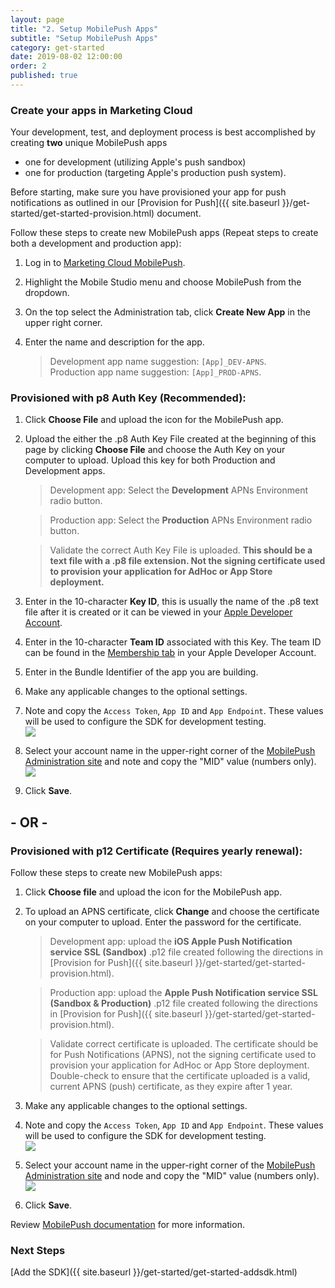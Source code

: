 ```yaml
---
layout: page
title: "2. Setup MobilePush Apps"
subtitle: "Setup MobilePush Apps"
category: get-started
date: 2019-08-02 12:00:00
order: 2
published: true
---
```


### Create your apps in Marketing Cloud

Your development, test, and deployment process is best accomplished by creating **two** unique MobilePush apps

- one for development (utilizing Apple's push sandbox)
- one for production (targeting Apple's production push system).

Before starting, make sure you have provisioned your app for push notifications as outlined in our [Provision for Push]({{ site.baseurl }}/get-started/get-started-provision.html) document.

Follow these steps to create new MobilePush apps (Repeat steps to create both a development and production app):
1. Log in to [Marketing Cloud MobilePush](https://mc.exacttarget.com).
1. Highlight the Mobile Studio menu and choose MobilePush from the dropdown.
1. On the top select the Administration tab, click **Create New App** in the upper right corner.
1. Enter the name and description for the app.

    > Development app name suggestion: `[App]_DEV-APNS`.<br>Production app name suggestion: `[App]_PROD-APNS`.

### Provisioned with p8 Auth Key (Recommended):
1. Click **Choose File** and upload the icon for the MobilePush app.
1. Upload the either the .p8 Auth Key File created at the beginning of this page by clicking **Choose File** and choose the Auth Key on your computer to upload. Upload this key for both Production and Development apps.

    > Development app: Select the **Development** APNs Environment radio button.

    > Production app: Select the **Production** APNs Environment radio button.

    > Validate the correct Auth Key File is uploaded. **This should be a text file with a .p8 file extension. Not the signing certificate used to provision your application for AdHoc or App Store deployment.**

1. Enter in the 10-character **Key ID**, this is usually the name of the .p8 text file after it is created or it can be viewed in your [Apple Developer Account](https://developer.apple.com/account/resources/certificates/list).
1. Enter in the 10-character **Team ID** associated with this Key. The team ID can be found in the [Membership tab](https://developer.apple.com/account/#/membership/) in your Apple Developer Account.
1. Enter in the Bundle Identifier of the app you are building. 
1. Make any applicable changes to the optional settings.
1. Note and copy the `Access Token`, `App ID` and `App Endpoint`. These values will be used to configure the SDK for development testing.<br/><img class="img-responsive" src="{{ site.baseurl }}/assets/setupConfigValues-222.png" /><br/>
1. Select your account name in the upper-right corner of the [MobilePush Administration site](https://mc.exacttarget.com/cloud/#app/MobilePush/MobilePush/) and note and copy the "MID" value (numbers only).<br/><img class="img-responsive" src="{{ site.baseurl }}/assets/setupMidValues.png" /><br/>
1. Click **Save**.

## - OR -

### Provisioned with p12 Certificate (Requires yearly renewal):

Follow these steps to create new MobilePush apps:
1. Click **Choose file** and upload the icon for the MobilePush app.
1. To upload an APNS certificate, click **Change** and choose the certificate on your computer to upload. Enter the password for the certificate.

    > Development app: upload the **iOS Apple Push Notification service SSL (Sandbox)** .p12 file created following the directions in [Provision for Push]({{ site.baseurl }}/get-started/get-started-provision.html).

    > Production app: upload the **Apple Push Notification service SSL (Sandbox & Production)** .p12 file created following the directions in [Provision for Push]({{ site.baseurl }}/get-started/get-started-provision.html).

    > Validate correct certificate is uploaded. The certificate should be for Push Notifications (APNS), not the signing certificate used to provision your application for AdHoc or App Store deployment. Double-check to ensure that the certificate uploaded is a valid, current APNS (push) certificate, as they expire after 1 year.

1. Make any applicable changes to the optional settings.
2. Note and copy the `Access Token`, `App ID` and `App Endpoint`. These values will be used to configure the SDK for development testing.<br/><img class="img-responsive" src="{{ site.baseurl }}/assets/setupConfigValues-222.png" /><br/>
3. Select your account name in the upper-right corner of the [MobilePush Administration site](https://mc.exacttarget.com/cloud/#app/MobilePush/MobilePush/) and node and copy the "MID" value (numbers only).<br/><img class="img-responsive" src="{{ site.baseurl }}/assets/setupMidValues.png" /><br/>
1. Click **Save**.


Review [MobilePush documentation](https://help.salesforce.com/articleView?id=mc_mp_provisioning_info.htm&type=5) for more information.

### Next Steps

[Add the SDK]({{ site.baseurl }}/get-started/get-started-addsdk.html)
